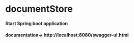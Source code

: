 # documentStore

#### Start Spring boot application
#### documentation-> http://localhost:8080/swagger-ui.html
